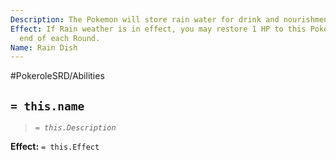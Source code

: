 ```yaml
---
Description: The Pokemon will store rain water for drink and nourishment.
Effect: If Rain weather is in effect, you may restore 1 HP to this Pokemon at the
  end of each Round.
Name: Rain Dish
---
```


#PokeroleSRD/Abilities

## `= this.name`

> *`= this.Description`*

**Effect:** `= this.Effect`